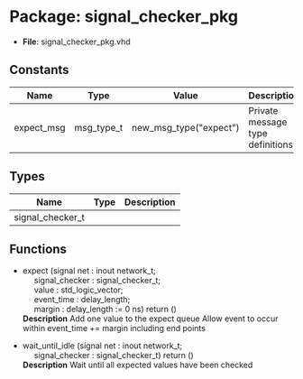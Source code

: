 # Package: signal_checker_pkg

- **File**: signal_checker_pkg.vhd
## Constants

| Name       | Type       | Value                   | Description                        |
| ---------- | ---------- | ----------------------- | ---------------------------------- |
| expect_msg | msg_type_t |  new_msg_type("expect") |  Private message type definitions  |
## Types

| Name             | Type | Description |
| ---------------- | ---- | ----------- |
| signal_checker_t |      |             |
## Functions
- expect <font id="function_arguments">(signal net : inout network_t;<br><span style="padding-left:20px"> signal_checker : signal_checker_t;<br><span style="padding-left:20px"> value : std_logic_vector;<br><span style="padding-left:20px"> event_time : delay_length;<br><span style="padding-left:20px"> margin : delay_length := 0 ns) </font> <font id="function_return">return ()</font>
</br>**Description**
 Add one value to the expect queue
 Allow event to occur within event_time += margin including end points

- wait_until_idle <font id="function_arguments">(signal net : inout network_t;<br><span style="padding-left:20px"> signal_checker : signal_checker_t) </font> <font id="function_return">return ()</font>
</br>**Description**
 Wait until all expected values have been checked

